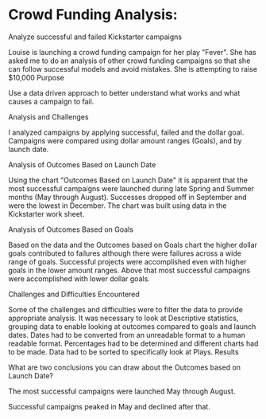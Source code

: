 # Crowd Funding Analysis:
Analyze successful and failed Kickstarter campaigns

Louise is launching a crowd funding campaign for her play "Fever". She has asked me to do an analysis of other crowd funding campaigns so that she can follow successful models and avoid mistakes. She is attempting to raise $10,000 Purpose

Use a data driven approach to better understand what works and what causes a campaign to fail.

Analysis and Challenges

I analyzed campaigns by applying successful, failed and the dollar goal. Campaigns were compared using dollar amount ranges (Goals), and by launch date.

Analysis of Outcomes Based on Launch Date

Using the chart "Outcomes Based on Launch Date" it is apparent that the most successful campaigns were launched during late Spring and Summer months (May through August). Successes dropped off in September and were the lowest in December. The chart was built using data in the Kickstarter work sheet. 

Analysis of Outcomes Based on Goals

Based on the data and the Outcomes based on Goals chart the higher dollar goals contributed to failures although there were failures across a wide range of goals. Successful projects were accomplished even with higher goals in the lower amount ranges. 
Above that most successful campaigns were accomplished with lower dollar goals. 

Challenges and Difficulties Encountered

Some of the challenges and difficulties were to filter the data to provide appropriate analysis. It was necessary to look at Descriptive statistics, grouping data to enable looking at outcomes compared to goals and launch dates. Dates had to be converted from an unreadable format to a human readable format. Percentages had to be determined and different charts had to be made. Data had to be sorted to specifically look at Plays. Results

What are two conclusions you can draw about the Outcomes based on Launch Date?

The most successful campaigns were launched May through August.

Successful campaigns peaked in May and declined after that.
